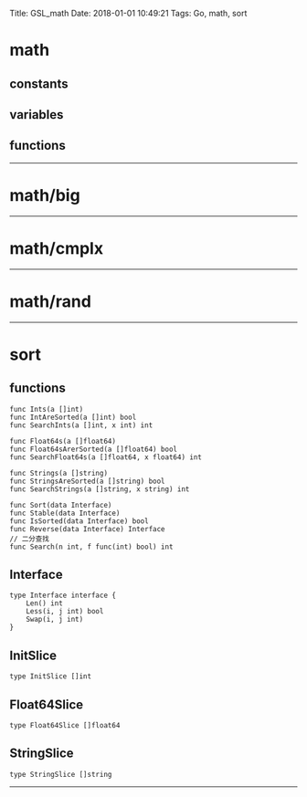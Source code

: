 Title: GSL_math
Date: 2018-01-01 10:49:21
Tags: Go, math, sort



# math

## constants

## variables

## functions

***

# math/big

***

# math/cmplx

***

# math/rand

***

# sort

## functions

    func Ints(a []int)
    func IntAreSorted(a []int) bool
    func SearchInts(a []int, x int) int

    func Float64s(a []float64)
    func Float64sArerSorted(a []float64) bool
    func SearchFloat64s(a []float64, x float64) int

    func Strings(a []string)
    func StringsAreSorted(a []string) bool
    func SearchStrings(a []string, x string) int

    func Sort(data Interface)
    func Stable(data Interface)
    func IsSorted(data Interface) bool
    func Reverse(data Interface) Interface
    // 二分查找
    func Search(n int, f func(int) bool) int

## Interface

    type Interface interface {
        Len() int
        Less(i, j int) bool
        Swap(i, j int)
    }

## InitSlice

    type InitSlice []int

## Float64Slice

    type Float64Slice []float64

## StringSlice

    type StringSlice []string

***


